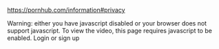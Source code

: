 https://pornhub.com/information#privacy

Warning: either you have javascript disabled or your browser does not support javascript. To view the video, this page requires javascript to be enabled.
<span class="loginAccessTitle-en">Login or sign up</span>


